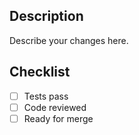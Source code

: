 ## Description
Describe your changes here.

## Checklist
- [ ] Tests pass
- [ ] Code reviewed
- [ ] Ready for merge
